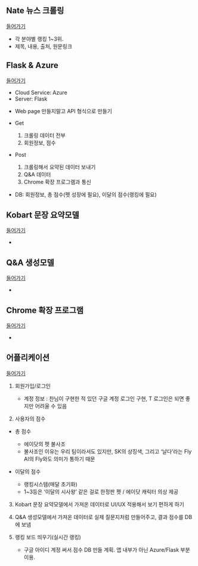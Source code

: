 ## Nate 뉴스 크롤링
[들어가기](https://github.com/SKT-Phoenix/News_Crowling)

- 각 분야별 랭킹 1~3위.
- 제목, 내용, 출처, 원문링크



## Flask & Azure
[들어가기](https://github.com/SKT-Phoenix/Flask_Server)

+ Cloud Service: Azure
+ Server: Flask

* Web page 만들지말고 API 형식으로 만들기

- Get
  1. 크롤링 데이터 전부
  2. 회원정보, 점수
  
- Post
  1. 크롤링해서 요약된 데이터 보내기
  2. Q&A 데이터
  3. Chrome 확장 프로그램과 통신
  
- DB: 회원정보, 총 점수(펫 성장에 필요), 이달의 점수(랭킹에 필요)



## Kobart 문장 요약모델
[들어가기](https://github.com/SKT-Phoenix/Summary_Model)

-

## Q&A 생성모델
[들어가기](https://github.com/SKT-Phoenix/QnA_Model)

-

## Chrome 확장 프로그램
[들어가기](https://github.com/SKT-Phoenix/Chrome_Client)

-

## 어플리케이션
[들어가기](https://github.com/SKT-Phoenix/App_Client)

1. 회원가입/로그인
    - 계정 정보 : 찬님이 구현한 적 있던 구글 계정 로그인 구현, T 로그인은 되면 좋지만 어려울 수 있음

2. 사용자의 점수
- 총 점수
    - 에이닷의 펫 불사조
    + 불사조인 이유는 우리 팀이라서도 있지만, SK의 상징색, 그리고 ‘날다’라는 Fly AI의 Fly와도 의미가 통하기 때문

- 이달의 점수
    - 랭킹시스템(매달 초기화)
    + 1~3등은 ‘이달의 시사왕’ 같은 걸로 한정판 펫 / 에이닷 캐릭터 의상 제공

3. Kobart 문장 요약모델에서 가져온 데이터로 UI/UX 적용해서 보기 편하게 하기

4. Q&A 생성모델에서 가져온 데이터로 실제 질문지처럼 만들어주고, 결과 점수를 DB에 보냄

5. 랭킹 보드 띄우기(실시간 랭킹)
    - 구글 아이디 계정 써서 점수 DB 만들 계획. 앱 내부가 아닌 Azure/Flask 부분 이용.
